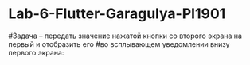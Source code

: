 # Lab-6-Flutter-Garagulya-PI1901
#Задача – передать значение нажатой кнопки со второго экрана на первый и отобразить его
#во всплывающем уведомлении внизу первого экрана:
